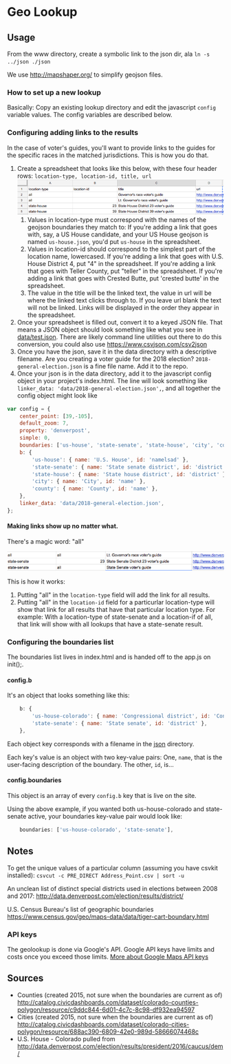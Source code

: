 # Geo Lookup

## Usage

From the www directory, create a symbolic link to the json dir, ala `ln -s ../json ./json`

We use http://mapshaper.org/ to simplify geojson files.

### How to set up a new lookup

Basically: Copy an existing lookup directory and edit the javascript `config` variable values. The config variables are described below.

### Configuring adding links to the results

In the case of voter's guides, you'll want to provide links to the guides for the specific races in the matched jurisdictions. This is how you do that.

1. Create a spreadsheet that looks like this below, with these four header rows: `location-type, location-id, title, url` ![](screenshots/table-layout-screenshot.png)
    1. Values in location-type must correspond with the names of the geojson boundaries they match to: If you're adding a link that goes with, say, a US House candidate, and your US House geojson is named `us-house.json`, you'd put `us-house` in the spreadsheet.
    1. Values in location-id should correspond to the simplest part of the location name, lowercased. If you're adding a link that goes with U.S. House District 4, put "4" in the spreadsheet. If you're adding a link that goes with Teller County, put "teller" in the spreadsheet. If you're adding a link that goes with Crested Butte, put 'crested butte' in the spreadsheet.
    1. The value in the title will be the linked text, the value in url will be where the linked text clicks through to. If you leave url blank the text will not be linked. Links will be displayed in the order they appear in the spreadsheet.
1. Once your spreadsheet is filled out, convert it to a keyed JSON file. That means a JSON object should look something like what you see in [data/test.json](data/test.json). There are likely command line utilities out there to do this conversion, you could also use https://www.csvjson.com/csv2json
1. Once you have the json, save it in the data directory with a descriptive filename. Are you creating a voter guide for the 2018 election? `2018-general-election.json` is a fine file name. Add it to the repo.
1. Once your json is in the data directory, add it to the javascript config object in your project's index.html. The line will look something like `linker_data: 'data/2018-general-election.json',`, and all together the config object might look like
```js
var config = {
    center_point: [39,-105],
    default_zoom: 7,
    property: 'denverpost',
    simple: 0,
	boundaries: ['us-house', 'state-senate', 'state-house', 'city', 'county'],
	b: {
        'us-house': { name: 'U.S. House', id: 'namelsad' },
        'state-senate': { name: 'State senate district', id: 'district' },
        'state-house': { name: 'State house district', id: 'district' },
        'city': { name: 'City', id: 'name' },
        'county': { name: 'County', id: 'name' },
    },
    linker_data: 'data/2018-general-election.json',
};
```

#### Making links show up no matter what.

There's a magic word: "all"

![](screenshots/magic-word.png)

This is how it works:

1. Putting "all" in the `location-type` field will add the link for all results.
1. Putting "all" in the `location-id` field for a particurlar location-type will show that link for all results that have that particular location type. For example: With a location-type of state-senate and a location-if of all, that link will show with all lookups that have a state-senate result.

### Configuring the boundaries list

The boundaries list lives in index.html and is handed off to the app.js on init();.

#### config.b

It's an object that looks something like this:

```js
	b: {
        'us-house-colorado': { name: 'Congressional district', id: 'CongDist' },
        'state-senate': { name: 'State senate', id: 'district' },
    },
```

Each object key corresponds with a filename in the [json](json/) directory. 

Each key's value is an object with two key-value pairs: One, `name`, that is the user-facing description of the boundary. The other, `id`, is...

#### config.boundaries

This object is an array of every `config.b` key that is live on the site.

Using the above example, if you wanted both us-house-colorado and state-senate active, your boundaries key-value pair would look like:

```js
    boundaries: ['us-house-colorado', 'state-senate'],
```

## Notes

To get the unique values of a particular column (assuming you have csvkit installed): `csvcut -c PRE_DIRECT Address_Point.csv | sort -u`

An unclean list of distinct special districts used in elections between 2008 and 2017: http://data.denverpost.com/election/results/district/

U.S. Census Bureau's list of geographic boundaries https://www.census.gov/geo/maps-data/data/tiger-cart-boundary.html

### API keys

The geolookup is done via Google's API. Google API keys have limits and costs once you exceed those limits. [More about Google Maps API keys](https://developers.google.com/maps/documentation/javascript/get-api-key)

## Sources

* Counties (created 2015, not sure when the boundaries are current as of) http://catalog.civicdashboards.com/dataset/colorado-counties-polygon/resource/c9ddc844-6d01-4c7c-8c98-df932ea94597
* Cities (created 2015, not sure when the boundaries are current as of) http://catalog.civicdashboards.com/dataset/colorado-cities-polygon/resource/688ac390-6809-42e0-989d-58666074468c
* U.S. House - Colorado pulled from http://data.denverpost.com/election/results/president/2016/caucus/dem/

